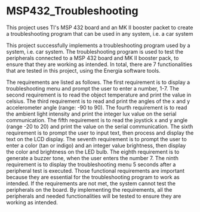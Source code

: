# MSP432_Troubleshooting
This project uses TI's MSP 432 board and an MK II booster packet to create a troubleshooting program that can be used in any system, i.e. a car system

This project successfully implements a troubleshooting program used by a system, i.e. car system. The troubleshooting program is used to test the peripherals connected to a MSP 432 board and MK II booster pack, to ensure that they are working as intended. In total, there are 7 functionalities that are tested in this project, using the Energia software tools.

The requirements are listed as follows. The first requirement is to display a troubleshooting menu and prompt the user to enter a number, 1-7. The second requirement is to read the object temperature and print the value in celsius. The third requirement is to read  and print the angles of the x and y accelerometer angle (range: -90 to 90). The fourth requirement is to read the ambient light intensity and print the integer lux value on the serial communication. The fifth requirement is to read the joystick x and y angle (range -20 to 20) and print the value on the serial communication. The sixth requirement is to prompt the user to input text, then process and display the text on the LCD display. The seventh requirement is to prompt the user to enter a color (tan or indigo) and an integer value brightness, then display the color and brightness on the LED bulb. The eighth requirement is to generate a buzzer tone, when the user enters the number 7. The ninth requirement is to display the troubleshooting menu 5 seconds after a peripheral test is executed. Those functional requirements are important because they are essential for the troubleshooting program to work as intended. If the requirements are not met, the system cannot test the peripherals on the board. By implementing the requirements, all the peripherals and needed functionalities will be tested to ensure they are working as intended.
